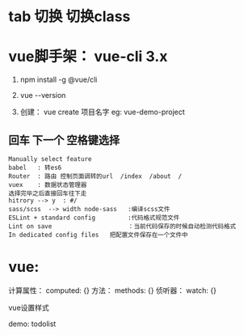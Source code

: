 # tab 切换  切换class
# vue脚手架： vue-cli  3.x

1. npm install -g @vue/cli

2. vue --version
3. 创建： vue create 项目名字   eg: vue-demo-project
  ##  回车 下一个  空格键选择
    Manually select feature
    babel   : 转es6
    Router  : 路由 控制页面调转的url  /index  /about  /  
    vuex    : 数据状态管理器
    选择完毕之后直接回车往下走
    hitrory --> y  : #/
    sass/scss  --> width node-sass   :编译scss文件
    ESLint + standard config         :代码格式规范文件
    Lint on save                     ：当前代码保存的时候自动检测代码格式
    In dedicated config files   把配置文件保存在一个文件中



# vue:
   
   计算属性： computed: {}
   方法：     methods: {}
   侦听器：   watch: {}

   vue设置样式
   
   demo: todolist
  




    